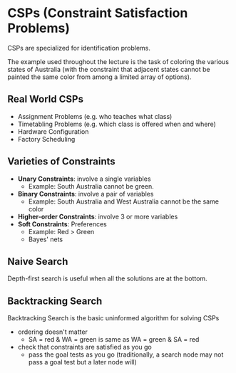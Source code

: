 # CSPs (Constraint Satisfaction Problems)


CSPs are specialized for identification problems.

The example used throughout the lecture is the task of coloring the various states of Australia (with the constraint that adjacent states cannot be painted the same color from among a limited array of options).

## Real World CSPs
- Assignment Problems (e.g. who teaches what class)
- Timetabling Problems (e.g. which class is offered when and where)
- Hardware Configuration
- Factory Scheduling

## Varieties of Constraints
- **Unary Constraints**: involve a single variables
  - Example: South Australia cannot be green.
- **Binary Constraints**: involve a pair of variables
  - Example: South Australia and West Australia cannot be the same color
- **Higher-order Constraints**: involve 3 or more variables
- **Soft Constraints**: Preferences
  - Example: Red > Green
  - Bayes' nets


## Naive Search
Depth-first search is useful when all the solutions are at the bottom.

## Backtracking Search
Backtracking Search is the basic uninformed algorithm for solving CSPs

- ordering doesn't matter
  - SA = red & WA = green is same as WA = green & SA = red
- check that constraints are satisfied as you go
  - pass the goal tests as you go (traditionally, a search node may not pass a goal test but a later node will)
